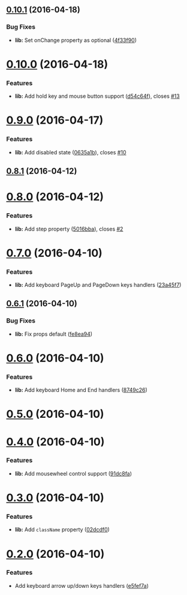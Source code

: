<a name="0.10.1"></a>
## [0.10.1](https://github.com/vovanr/react-decinc/compare/v0.10.0...v0.10.1) (2016-04-18)


### Bug Fixes

* **lib:** Set onChange property as optional ([4f33f90](https://github.com/vovanr/react-decinc/commit/4f33f90))



<a name="0.10.0"></a>
# [0.10.0](https://github.com/vovanr/react-decinc/compare/v0.9.0...v0.10.0) (2016-04-18)


### Features

* **lib:** Add hold key and mouse button support ([d54c64f](https://github.com/vovanr/react-decinc/commit/d54c64f)), closes [#13](https://github.com/vovanr/react-decinc/issues/13)



<a name="0.9.0"></a>
# [0.9.0](https://github.com/vovanr/react-decinc/compare/v0.8.1...v0.9.0) (2016-04-17)


### Features

* **lib:** Add disabled state ([0635a1b](https://github.com/vovanr/react-decinc/commit/0635a1b)), closes [#10](https://github.com/vovanr/react-decinc/issues/10)



<a name="0.8.1"></a>
## [0.8.1](https://github.com/vovanr/react-decinc/compare/v0.8.0...v0.8.1) (2016-04-12)




<a name="0.8.0"></a>
# [0.8.0](https://github.com/vovanr/react-decinc/compare/v0.7.0...v0.8.0) (2016-04-12)


### Features

* **lib:** Add step property ([5016bba](https://github.com/vovanr/react-decinc/commit/5016bba)), closes [#2](https://github.com/vovanr/react-decinc/issues/2)



<a name="0.7.0"></a>
# [0.7.0](https://github.com/vovanr/react-decinc/compare/v0.6.1...v0.7.0) (2016-04-10)


### Features

* **lib:** Add keyboard PageUp and PageDown keys handlers ([23a45f7](https://github.com/vovanr/react-decinc/commit/23a45f7))



<a name="0.6.1"></a>
## [0.6.1](https://github.com/vovanr/react-decinc/compare/v0.6.0...v0.6.1) (2016-04-10)


### Bug Fixes

* **lib:** Fix props default ([fe8ea94](https://github.com/vovanr/react-decinc/commit/fe8ea94))



<a name="0.6.0"></a>
# [0.6.0](https://github.com/vovanr/react-decinc/compare/v0.5.0...v0.6.0) (2016-04-10)


### Features

* **lib:** Add keyboard Home and End handlers ([8749c26](https://github.com/vovanr/react-decinc/commit/8749c26))



<a name="0.5.0"></a>
# [0.5.0](https://github.com/vovanr/react-decinc/compare/v0.4.0...v0.5.0) (2016-04-10)




<a name="0.4.0"></a>
# [0.4.0](https://github.com/vovanr/react-decinc/compare/v0.3.0...v0.4.0) (2016-04-10)


### Features

* **lib:** Add mousewheel control support ([91dc8fa](https://github.com/vovanr/react-decinc/commit/91dc8fa))



<a name="0.3.0"></a>
# [0.3.0](https://github.com/vovanr/react-decinc/compare/v0.2.0...v0.3.0) (2016-04-10)


### Features

* **lib:** Add `className` property ([02dcdf0](https://github.com/vovanr/react-decinc/commit/02dcdf0))



<a name="0.2.0"></a>
# [0.2.0](https://github.com/vovanr/react-decinc/compare/v0.1.0...v0.2.0) (2016-04-10)


### Features

* Add keyboard arrow up/down keys handlers ([e5fef7a](https://github.com/vovanr/react-decinc/commit/e5fef7a))



